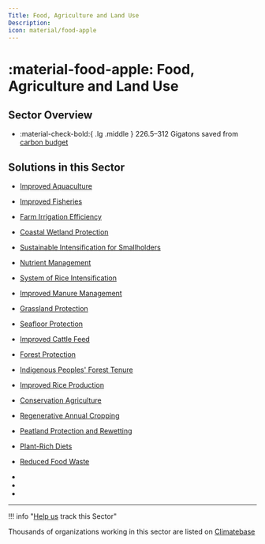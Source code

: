 ```yaml
---
Title: Food, Agriculture and Land Use
Description: 
icon: material/food-apple
---
```


# :material-food-apple:  Food, Agriculture and Land Use

## Sector Overview

<div class="grid cards" markdown>

-   :material-check-bold:{ .lg .middle } 226.5–312 Gigatons saved from [carbon budget](glossary/#carbon-budget)

</div>

## Solutions in this Sector

- [Improved Aquaculture](../solution-improved-aquaculture)

- [Improved Fisheries](../solution-improved-fisheries)

- [Farm Irrigation Efficiency](../solution-farm-irrigation-efficiency)

- [Coastal Wetland Protection](../solution-coastal-wetland-protection)

- [Sustainable Intensification for Smallholders](../solution-sustainable-intensification-for-smallholders)

- [Nutrient Management](../solution-nutrient-management)

- [System of Rice Intensification](../solution-system-of-rice-intensification)

- [Improved Manure Management](../solution-improved-manure-management)

- [Grassland Protection](../solution-grassland-protection)

- [Seafloor Protection](../solution-seafloor-protection)

- [Improved Cattle Feed](../solution-improved-cattle-feed)

- [Forest Protection](../solution-forest-protection)

- [Indigenous Peoples' Forest Tenure](../solution-indigenous-peoples�-forest-tenure)

- [Improved Rice Production](../solution-improved-rice-production)

- [Conservation Agriculture](../solution-conservation-agriculture)

- [Regenerative Annual Cropping](../solution-regenerative-annual-cropping)

- [Peatland Protection and Rewetting](../solution-peatland-protection-and-rewetting)

- [Plant-Rich Diets](../solution-plant-rich-diets)

- [Reduced Food Waste](../solution-reduced-food-waste)

 -
 -
 -

---

!!! info "[Help us](../../contribute) track this Sector"

Thousands of organizations working in this sector are listed on [Climatebase](https://climatebase.org/organizations)
